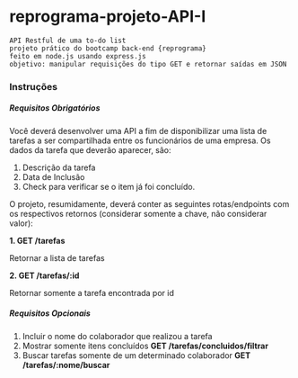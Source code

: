 # reprograma-projeto-API-I

```
API Restful de uma to-do list
projeto prático do bootcamp back-end {reprograma} 
feito em node.js usando express.js
objetivo: manipular requisições do tipo GET e retornar saídas em JSON
```
### Instruções ###

##### Requisitos Obrigatórios #####
Você deverá desenvolver uma API a fim de disponibilizar uma lista de tarefas a ser compartilhada entre os funcionários de uma empresa.
Os dados da tarefa que deverão aparecer, são:
1. Descrição da tarefa
2. Data de Inclusão 
3. Check para verificar se o item já foi concluído.

O projeto, resumidamente, deverá conter as seguintes rotas/endpoints com os respectivos retornos (considerar somente a chave, não considerar valor):

**1.	GET /tarefas**

Retornar a lista de tarefas

**2.	GET /tarefas/:id**

Retornar somente a tarefa encontrada por id

##### Requisitos Opcionais #####
1. Incluir o nome do colaborador que realizou a tarefa
2. Mostrar somente itens concluídos
**GET /tarefas/concluidos/filtrar**
3. Buscar tarefas somente de um determinado colaborador
**GET /tarefas/:nome/buscar**
